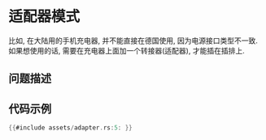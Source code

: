 # 适配器模式

比如, 在大陆用的手机充电器, 并不能直接在德国使用, 因为电源接口类型不一致. 如果想使用的话,
需要在充电器上面加一个转接器(适配器), 才能插在插排上.

## 问题描述

## 代码示例

```rust
{{#include assets/adapter.rs:5: }}
```
